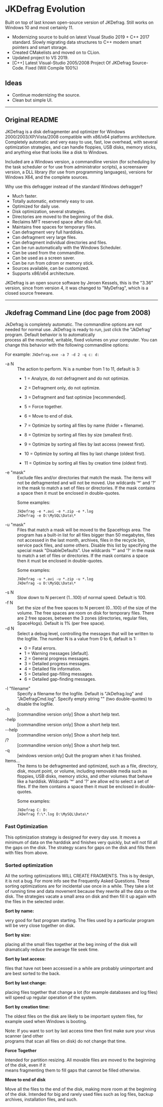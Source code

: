 # JKDefrag Evolution

Built on top of last known open-source version of JKDefrag. Still works on Windows 10 and most certainly 11.

* Modernizing source to build on latest Visual Studio 2019 + C++ 2017 standard. Slowly migrating data structures to C++
  modern smart pointers and smart storage.
* Created CMakelists and moved on to CLion.
* Updated project to VS 2019.
* [C++] Latest Visual-Studio 2005/2008 Project Of JKDefrag Source-Code. Fixed (Will Compile 100%)

## Ideas

* Continue modernizing the source.
* Clean but simple UI.

<hr/>

## Original README

JKDefrag is a disk defragmenter and optimizer for Windows 2000/2003/XP/Vista/2008 compatible with x86/x64 platforms
architecture. Completely automatic and very easy to use, fast, low overhead, with several optimization strategies, and
can handle floppies, USB disks, memory sticks, and anything else that looks like a disk to Windows.

Included are a Windows version, a commandline version (for scheduling by the task scheduler or for use from
administrator scripts), a screensaver version, a DLL library (for use from programming languages), versions for Windows
X64, and the complete sources.

Why use this defragger instead of the standard Windows defragger?

- Much faster.
- Totally automatic, extremely easy to use.
- Optimized for daily use.
- Disk optimization, several strategies.
- Directories are moved to the beginning of the disk.
- Reclaims MFT reserved space after disk-full.
- Maintains free spaces for temporary files.
- Can defragment very full harddisks.
- Can defragment very large files.
- Can defragment individual directories and files.
- Can be run automatically with the Windows Scheduler.
- Can be used from the commandline.
- Can be used as a screen saver.
- Can be run from cdrom or memory stick.
- Sources available, can be customized.
- Supports x86/x64 architecture.

JKDefrag is an open source software by Jeroen Kessels,
this is the "3.36" version, since from version 4,
it was changed to "MyDefrag", which is a closed source freeware.

<hr/>

## Jkdefrag Command Line (doc page from 2008)

JkDefrag is completely automatic. The commandline options are not needed for normal use.
JkDefrag is ready to run, just click the  "JkDefrag"  program. Default behavior is to automatically  
process all the mounted, writable, fixed volumes on your computer. You can change this behavior with
the following commandline options:

For example:  `JkDefrag.exe -a 7 -d 2 -q c: d:`

<dl>
  <dt>-a N</dt>
  <dd>The action to perform. N is a number from 1 to 11, default is 3:

* 1 = Analyze, do not defragment and do not optimize.
* 2 = Defragment only, do not optimize.
* 3 = Defragment and fast optimize [recommended].
* 5 = Force together.
* 6 = Move to end of disk.
* 7 = Optimize by sorting all files by name (folder + filename).
* 8 = Optimize by sorting all files by size (smallest first).
* 9 = Optimize by sorting all files by last access (newest first).
* 10 = Optimize by sorting all files by last change (oldest first).
* 11 = Optimize by sorting all files by creation time (oldest first).

  </dd>

  <dt>-e "mask"</dt>
  <dd>
  Exclude files and/or directories that match the mask. The items will not be defragmented
  and will not be moved. Use wildcards '*' and '?' in the mask to match a set of files or directories. If the
  mask contains a space then it must be enclosed in double-quotes.

  Some examples:

  `JkDefrag -e *.avi -e *.zip -e *.log`  
  `JkDefrag -e D:\MySQL\Data\*`
  </dd>

  <dt>-u "mask"</dt>
  <dd>Files that match a mask will be moved to the SpaceHogs area. The program has a built-in
  list  for  all  files  bigger  than  50  megabytes,  files  not  accessed  in  the  last  month,  archives,  files  in  the  
  recycle  bin,  service  pack  files,  and  some  others.  Disable  this  list  by  specifying  the  special  mask  
  "DisableDefaults".  Use  wildcards  '*'  and  '?'  in  the  mask  to  match  a  set  of  files  or  directories.  If  the  
  mask contains a space then it must be enclosed in double-quotes.

  Some examples:

  `JkDefrag -u *.avi -u *.zip -u *.log`  
  `JkDefrag -u D:\MySQL\Data\*`
  </dd>

  <dt>-s N</dt>
  <dd>Slow down to N percent (1...100) of normal speed. Default is 100.  </dd>

  <dt>-f N</dt>
  <dd>Set the size of the free spaces to N percent (0...100) of the size of the volume. The free spaces
  are  room  on  disk  for  temporary  files.  There  are  2  free  spaces,  between  the  3  zones  (directories,  
  regular files, SpaceHogs). Default is 1% (per free space).  </dd>

  <dt>-d N</dt>
  <dd>Select a debug level, controlling the messages that will be written to the logfile. The number N is
  a value from 0 to 6, default is 1:

    * 0 = Fatal errors.
    * 1 = Warning messages [default].
    * 2 = General progress messages.
    * 3 = Detailed progress messages.
    * 4 = Detailed file information.
    * 5 = Detailed gap-filling messages.
    * 6 = Detailed gap-finding messages.
  </dd>

  <dt>-l  "filename"</dt>
  <dd>Specify  a  filename  for  the  logfile.  Default  is  "JkDefrag.log"  and  "JkDefragCmd.log".  
  Specify empty string "" (two double-quotes) to disable the logfile.</dd>

  <dt>-h</dt> 
  <dd>[commandline version only] Show a short help text.</dd>

  <dt>-help</dt> 
  <dd>[commandline version only] Show a short help text.</dd> 

  <dt>--help</dt> 
  <dd>[commandline version only] Show a short help text.</dd>

  <dt>/?</dt> 
  <dd>[commandline version only] Show a short help text.</dd>  

  <dt>-q</dt> 
  <dd>[windows version only] Quit the program when it has finished.</dd>   

  <dt>Items...</dt>
  <dd>The  items  to  be  defragmented  and  optimized,  such  as a  file,  directory,  disk,  mount  point,  or  
  volume,  including  removable  media  such  as  floppies,  USB  disks,  memory  sticks,  and  other  volumes  
  that behave like a harddisk. Wildcards '*' and '?' are allow
  ed to select a set of files. If the item contains a space then it must be enclosed in double-quotes. 

  Some examples:

  `JkDefrag C: D:`  
  `JkDefrag f:\*.log D:\MySQL\Data\*`

 </dd>
</dl>

### Fast Optimization

This optimization strategy is designed for every day use. It moves a minimum of data on the harddisk
and finishes very quickly, but will not fill all the gaps on the disk. The strategy scans for gaps on the
disk and fills them with files from above.

### Sorted optimization

All the sorting optimizations WILL CREATE FRAGMENTS. This is by design, it is not a bug. For more
info see the Frequently Asked Questions.
These sorting optimizations are for incidental use once in a while. They take a lot of running time and
data movement because they rewrite all the data on the disk. The strategies vacate a small area on
disk and then fill it up again with the files in the selected order.

**Sort by name:**

very good for fast program starting. The files used by a particular program will be very
close together on disk.

**Sort by size:**

placing all the small files together at the beg
inning of the disk will dramatically reduce
the average file seek time.

**Sort by last access:**

files that have not been accessed in a while are probably unimportant and are
best sorted to the back.

**Sort by last change:**

placing files together that change a lot (for example databases and log files) will
speed up regular operation of the system.

**Sort by creation time:**

The oldest files on the disk are likely to be important system files, for example used when Windows is booting.

Note:
If you want to sort by last access time then first make sure your virus scanner  (and other  
programs that scan all files on disk) do not change that time.

**Force Together**

Intended for partition resizing. All movable files are moved to the beginning of the disk, even if it  
means fragmenting them to fill gaps that cannot be filled otherwise.

**Move to end of disk**

Move all the files to the end of the disk, making more room at the beginning of the disk. Intended for
big and rarely used files such as log files, backup archives, installation files, and such. 
